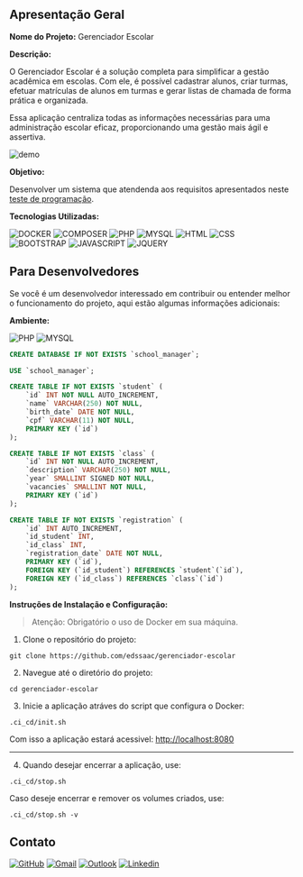 ## Apresentação Geral

**Nome do Projeto:** Gerenciador Escolar

**Descrição:**

O Gerenciador Escolar é a solução completa para simplificar a gestão acadêmica em escolas. Com ele, é possível cadastrar alunos, criar turmas, 
efetuar matrículas de alunos em turmas e gerar listas de chamada de forma prática e organizada.

Essa aplicação centraliza todas as informações necessárias para uma administração escolar eficaz, proporcionando uma gestão mais ágil e assertiva.

![demo](./public/images/demo/school-manager.gif)

**Objetivo:**

Desenvolver um sistema que atendenda aos requisitos apresentados neste [teste de programação](./public/images/demo/teste_programacao.pdf).

**Tecnologias Utilizadas:**

![DOCKER](https://img.shields.io/badge/Docker-2496ED?style=for-the-badge&logo=docker&logoColor=fff)
![COMPOSER](https://img.shields.io/badge/Composer-885630?style=for-the-badge&logo=composer&logoColor=white)
![PHP](https://img.shields.io/badge/PHP-777BB4?style=for-the-badge&logo=php&logoColor=white)
![MYSQL](https://img.shields.io/badge/MySQL-005C84?style=for-the-badge&logo=mysql&logoColor=white)
![HTML](https://img.shields.io/badge/HTML5-E34F26?style=for-the-badge&logo=html5&logoColor=white)
![CSS](https://img.shields.io/badge/CSS3-1572B6?style=for-the-badge&logo=css3&logoColor=white)
![BOOTSTRAP](https://img.shields.io/badge/Bootstrap-563D7C?style=for-the-badge&logo=bootstrap&logoColor=white)
![JAVASCRIPT](https://img.shields.io/badge/JavaScript-323330?style=for-the-badge&logo=javascript&logoColor=F7DF1E)
![JQUERY](https://img.shields.io/badge/jQuery-0769AD?style=for-the-badge&logo=jquery&logoColor=white)

## Para Desenvolvedores

Se você é um desenvolvedor interessado em contribuir ou entender melhor o funcionamento do projeto, aqui estão algumas informações adicionais:

**Ambiente:**

![PHP](https://img.shields.io/badge/PHP-8.4-777BB4?style=for-the-badge&logo=php)
![MYSQL](https://img.shields.io/badge/MySQL-8.0-005C84?style=for-the-badge&logo=mysql)

```sql
CREATE DATABASE IF NOT EXISTS `school_manager`;

USE `school_manager`;

CREATE TABLE IF NOT EXISTS `student` (
    `id` INT NOT NULL AUTO_INCREMENT,
    `name` VARCHAR(250) NOT NULL,
    `birth_date` DATE NOT NULL,
    `cpf` VARCHAR(11) NOT NULL,
    PRIMARY KEY (`id`)
);

CREATE TABLE IF NOT EXISTS `class` (
    `id` INT NOT NULL AUTO_INCREMENT,
    `description` VARCHAR(250) NOT NULL,
    `year` SMALLINT SIGNED NOT NULL,
    `vacancies` SMALLINT NOT NULL,
    PRIMARY KEY (`id`)
);

CREATE TABLE IF NOT EXISTS `registration` (
    `id` INT AUTO_INCREMENT,
    `id_student` INT,
    `id_class` INT,
    `registration_date` DATE NOT NULL,
    PRIMARY KEY (`id`),
    FOREIGN KEY (`id_student`) REFERENCES `student`(`id`),
    FOREIGN KEY (`id_class`) REFERENCES `class`(`id`)
);
```

**Instruções de Instalação e Configuração:**

> Atenção: Obrigatório o uso de Docker em sua máquina.

1. Clone o repositório do projeto:
```
git clone https://github.com/edssaac/gerenciador-escolar
```

2. Navegue até o diretório do projeto:
```
cd gerenciador-escolar
```

3. Inicie a aplicação atráves do script que configura o Docker:
```
.ci_cd/init.sh  
```
Com isso a aplicação estará acessivel: [http://localhost:8080](http://localhost:8080)

---

4. Quando desejar encerrar a aplicação, use:
```
.ci_cd/stop.sh
```
Caso deseje encerrar e remover os volumes criados, use:
```
.ci_cd/stop.sh -v
```

## Contato

[![GitHub](https://img.shields.io/badge/GitHub-100000?style=for-the-badge&logo=github&logoColor=white)](https://github.com/edssaac)
[![Gmail](https://img.shields.io/badge/Gmail-D14836?style=for-the-badge&logo=gmail&logoColor=white)](mailto:edssaac@gmail.com)
[![Outlook](https://img.shields.io/badge/Outlook-0078D4?style=for-the-badge&logo=microsoft-outlook&logoColor=white)](mailto:edssaac@outlook.com)
[![Linkedin](https://img.shields.io/badge/LinkedIn-black.svg?style=for-the-badge&logo=linkedin&color=informational)](https://www.linkedin.com/in/edssaac)
